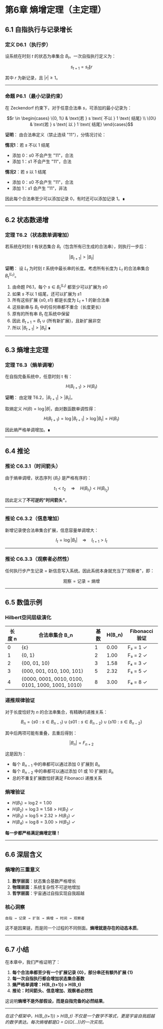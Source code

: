 # 第6章 熵增定理（主定理）

## 6.1 自指执行与记录增长

### 定义 D6.1（执行步）
设系统在时刻 $t$ 的状态为串集合 $B_t$。一次自指执行定义为：

$$s_{t+1} = s_t \| r$$

其中 $r$ 为新记录，且 $|r|\geq 1$。

---

### 命题 P6.1（最小记录约束）
在 Zeckendorf 约束下，对于任意合法串 $s$，可添加的最小记录为：

$$r \in \begin{cases}
\{0, 1\} & \text{若 } s \text{ 不以 } 1 \text{ 结尾} \\
\{0\} & \text{若 } s \text{ 以 } 1 \text{ 结尾}
\end{cases}$$

**证明**：
由合法串定义（禁止连续 "$11$"），分情况讨论：

**情况1**：若 $s$ 不以 $1$ 结尾
- 添加 $0$：$s0$ 不会产生 "$11$"，合法
- 添加 $1$：$s1$ 不会产生 "$11$"，合法

**情况2**：若 $s$ 以 $1$ 结尾  
- 添加 $0$：$s0$ 不会产生 "$11$"，合法
- 添加 $1$：$s1$ 会产生 "$11$"，非法

因此每个合法串至少可以添加记录 $0$，有时还可以添加记录 $1$。∎

---

## 6.2 状态数递增

### 定理 T6.2（状态数单调增加）
若系统在时刻 $t$ 有状态集合 $B_t$（包含所有已生成的合法串），则执行一步后：

$$|B_{t+1}| > |B_t|$$

**证明**：
设 $L_t$ 为时刻 $t$ 系统中最长串的长度。考虑所有长度为 $L_t$ 的合法串集合 $B_t^{(L_t)}$。

1. 由命题 P6.1，每个 $s \in B_t^{(L_t)}$ 都至少可以扩展为 $s0$
2. 如果 $s$ 不以 $1$ 结尾，还可以扩展为 $s1$  
3. 所有这些扩展 $\{s0, s1\}$ 都是长度为 $L_t + 1$ 的新合法串
4. 这些新串与 $B_t$ 中的任何串都不重合（长度更长）
5. 原有的所有串 $B_t$ 在系统中保留
6. 因此 $B_{t+1} = B_t \cup \{\text{所有新扩展}\}$，且新扩展非空
7. 所以 $|B_{t+1}| > |B_t|$ ∎

---

## 6.3 熵增主定理

### 定理 T6.3（熵单调增）
在自指完备系统中，任意时刻 t 有：

$$H(B_{t+1}) > H(B_t)$$

**证明**：
由定理 T6.2，$|B_{t+1}| > |B_t|$。

取熵定义 $H(B) = \log |B|$，由对数函数单调性得：

$$H(B_{t+1}) = \log |B_{t+1}| > \log |B_t| = H(B_t)$$

因此熵严格单调增加。∎

---

## 6.4 推论

### 推论 C6.3.1（时间箭头）
由于熵单调增，状态序列 $\{B_t\}$ 是严格有序的：

$$t_1 < t_2 \quad \Rightarrow \quad H(B_{t_1}) < H(B_{t_2})$$

因此定义了**不可逆的"时间箭头"**。

---

### 推论 C6.3.2（信息增加）
新增记录使合法串集合扩展，信息容量单调增大：

$$I_t = \log |B_t| \quad \Rightarrow \quad I_{t+1} > I_t$$

---

### 推论 C6.3.3（观察者必然性）
任何执行步产生记录 = 新信息写入系统。因此系统本身就充当了"观察者"，即：

$$\text{观察} = \text{记录} = \text{熵增}$$

---

## 6.5 数值示例

### Hilbert空间层级演化

| 长度 n | 合法串集合 B_n | 基数 | H(B_n) | Fibonacci验证 |
|--------|---------------|------|--------|---------------|
| 0 | {ε} | 1 | 0.00 | F₂ = 1 ✓ |
| 1 | {0, 1} | 2 | 1.00 | F₃ = 2 ✓ |
| 2 | {00, 01, 10} | 3 | 1.58 | F₄ = 3 ✓ |
| 3 | {000, 001, 010, 100, 101} | 5 | 2.32 | F₅ = 5 ✓ |
| 4 | {0000, 0001, 0010, 0100, 0101, 1000, 1001, 1010} | 8 | 3.00 | F₆ = 8 ✓ |

### 递推规律验证  
对于长度恰好为 $n$ 的合法串集合，有精确的递推关系：

$$B_n = \{s0: s \in B_{n-1}\} \cup \{s01: s \in B_{n-2}\} \cup \{s10: s \in B_{n-2}\}$$

其中后两项可能有重叠，去重后得到：

$$|B_n| = F_{n+2}$$

这是因为：
- 每个 $B_{n-1}$ 中的串都可以通过添加 $0$ 扩展到 $B_n$
- 每个 $B_{n-2}$ 中的串都可以通过添加 $01$ 或 $10$ 扩展到 $B_n$  
- 总的不重复扩展数恰好满足 Fibonacci 递推关系

### 熵增验证
- $H(B_1) = \log 2 = 1.00$
- $H(B_2) = \log 3 \approx 1.58 > H(B_1)$ ✓
- $H(B_3) = \log 5 \approx 2.32 > H(B_2)$ ✓
- $H(B_4) = \log 8 = 3.00 > H(B_3)$ ✓

**每一步都严格满足熵增定理！**

---

## 6.6 深层含义

### 熵增的三重意义

1. **数学层面**：状态集合基数严格增长
2. **物理层面**：系统复杂性不可逆地增加
3. **哲学层面**：宇宙通过自指实现自我超越

### 核心洞察
```
自指 → 记录 → 扩张 → 熵增 → 时间 → 观察者
```

这不是因果链，而是同一个过程的不同侧面。**熵增就是存在的动态本质**。

---

## 6.7 小结

在本章中，我们严格证明了：

1. **每个合法串都至少有一个扩展记录 {0}，部分串还有额外扩展 {1}**
2. **每一次自指执行都会增加状态集合基数**
3. **熵严格单调增：H(B_{t+1}) > H(B_t)**
4. **推论：时间箭头、信息增加、观察者必然性**

这说明**熵增不是外部假设，而是自指完备的必然结果**。

---

*在这个框架中，H(B_{t+1}) > H(B_t) 不仅是一个数学不等式，更是宇宙自我超越的数学表达。每次熵增都是Ω = Ω(Ω(...))的一次实现。*